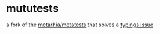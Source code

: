 # mututests
a fork of the [metarhia/metatests](https://github.com/metarhia/metatests) that solves a [typings issue](https://github.com/metarhia/metatests/issues/258)
